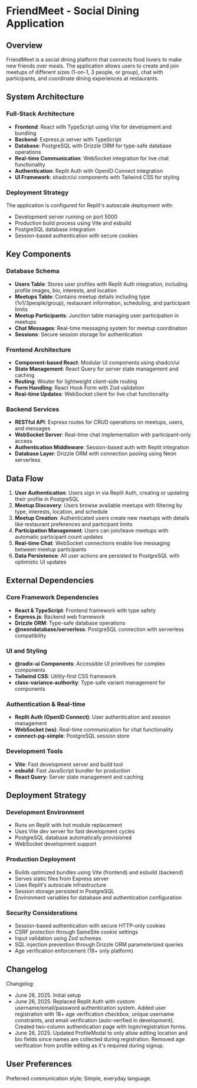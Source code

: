 # FriendMeet - Social Dining Application

## Overview

FriendMeet is a social dining platform that connects food lovers to make new friends over meals. The application allows users to create and join meetups of different sizes (1-on-1, 3 people, or group), chat with participants, and coordinate dining experiences at restaurants.

## System Architecture

### Full-Stack Architecture
- **Frontend**: React with TypeScript using Vite for development and bundling
- **Backend**: Express.js server with TypeScript
- **Database**: PostgreSQL with Drizzle ORM for type-safe database operations
- **Real-time Communication**: WebSocket integration for live chat functionality
- **Authentication**: Replit Auth with OpenID Connect integration
- **UI Framework**: shadcn/ui components with Tailwind CSS for styling

### Deployment Strategy
The application is configured for Replit's autoscale deployment with:
- Development server running on port 5000
- Production build process using Vite and esbuild
- PostgreSQL database integration
- Session-based authentication with secure cookies

## Key Components

### Database Schema
- **Users Table**: Stores user profiles with Replit Auth integration, including profile images, bio, interests, and location
- **Meetups Table**: Contains meetup details including type (1v1/3people/group), restaurant information, scheduling, and participant limits
- **Meetup Participants**: Junction table managing user participation in meetups
- **Chat Messages**: Real-time messaging system for meetup coordination
- **Sessions**: Secure session storage for authentication

### Frontend Architecture
- **Component-based React**: Modular UI components using shadcn/ui
- **State Management**: React Query for server state management and caching
- **Routing**: Wouter for lightweight client-side routing
- **Form Handling**: React Hook Form with Zod validation
- **Real-time Updates**: WebSocket client for live chat functionality

### Backend Services
- **RESTful API**: Express routes for CRUD operations on meetups, users, and messages
- **WebSocket Server**: Real-time chat implementation with participant-only access
- **Authentication Middleware**: Session-based auth with Replit integration
- **Database Layer**: Drizzle ORM with connection pooling using Neon serverless

## Data Flow

1. **User Authentication**: Users sign in via Replit Auth, creating or updating their profile in PostgreSQL
2. **Meetup Discovery**: Users browse available meetups with filtering by type, interests, location, and schedule
3. **Meetup Creation**: Authenticated users create new meetups with details like restaurant preferences and participant limits
4. **Participation Management**: Users can join/leave meetups with automatic participant count updates
5. **Real-time Chat**: WebSocket connections enable live messaging between meetup participants
6. **Data Persistence**: All user actions are persisted to PostgreSQL with optimistic UI updates

## External Dependencies

### Core Framework Dependencies
- **React & TypeScript**: Frontend framework with type safety
- **Express.js**: Backend web framework
- **Drizzle ORM**: Type-safe database operations
- **@neondatabase/serverless**: PostgreSQL connection with serverless compatibility

### UI and Styling
- **@radix-ui Components**: Accessible UI primitives for complex components
- **Tailwind CSS**: Utility-first CSS framework
- **class-variance-authority**: Type-safe variant management for components

### Authentication & Real-time
- **Replit Auth (OpenID Connect)**: User authentication and session management
- **WebSocket (ws)**: Real-time communication for chat functionality
- **connect-pg-simple**: PostgreSQL session store

### Development Tools
- **Vite**: Fast development server and build tool
- **esbuild**: Fast JavaScript bundler for production
- **React Query**: Server state management and caching

## Deployment Strategy

### Development Environment
- Runs on Replit with hot module replacement
- Uses Vite dev server for fast development cycles
- PostgreSQL database automatically provisioned
- WebSocket development support

### Production Deployment
- Builds optimized bundles using Vite (frontend) and esbuild (backend)
- Serves static files from Express server
- Uses Replit's autoscale infrastructure
- Session storage persisted in PostgreSQL
- Environment variables for database and authentication configuration

### Security Considerations
- Session-based authentication with secure HTTP-only cookies
- CSRF protection through SameSite cookie settings
- Input validation using Zod schemas
- SQL injection prevention through Drizzle ORM parameterized queries
- Age verification enforcement (18+ only platform)

## Changelog

Changelog:
- June 26, 2025. Initial setup
- June 26, 2025. Replaced Replit Auth with custom username/email/password authentication system. Added user registration with 18+ age verification checkbox, unique username constraints, and email verification (auto-verified in development). Created two-column authentication page with login/registration forms.
- June 26, 2025. Updated ProfileModal to only allow editing location and bio fields since names are collected during registration. Removed age verification from profile editing as it's required during signup.

## User Preferences

Preferred communication style: Simple, everyday language.